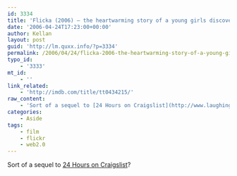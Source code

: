 ```yaml
---
id: 3334
title: 'Flicka (2006) – the heartwarming story of a young girls discovery of photography'
date: '2006-04-24T17:23:00+00:00'
author: Kellan
layout: post
guid: 'http://lm.quxx.info/?p=3334'
permalink: /2006/04/24/flicka-2006-the-heartwarming-story-of-a-young-girls-discovery-of-photography/
typo_id:
    - '3333'
mt_id:
    - ''
link_related:
    - 'http://imdb.com/title/tt0434215/'
raw_content:
    - 'Sort of a sequel to [24 Hours on Craigslist](http://www.laughingmeme.org/articles/2006/04/14/24-hours-on-craigslist)?'
categories:
    - Aside
tags:
    - film
    - flickr
    - web2.0
---
```


Sort of a sequel to [24 Hours on Craigslist](http://www.laughingmeme.org/articles/2006/04/14/24-hours-on-craigslist)?